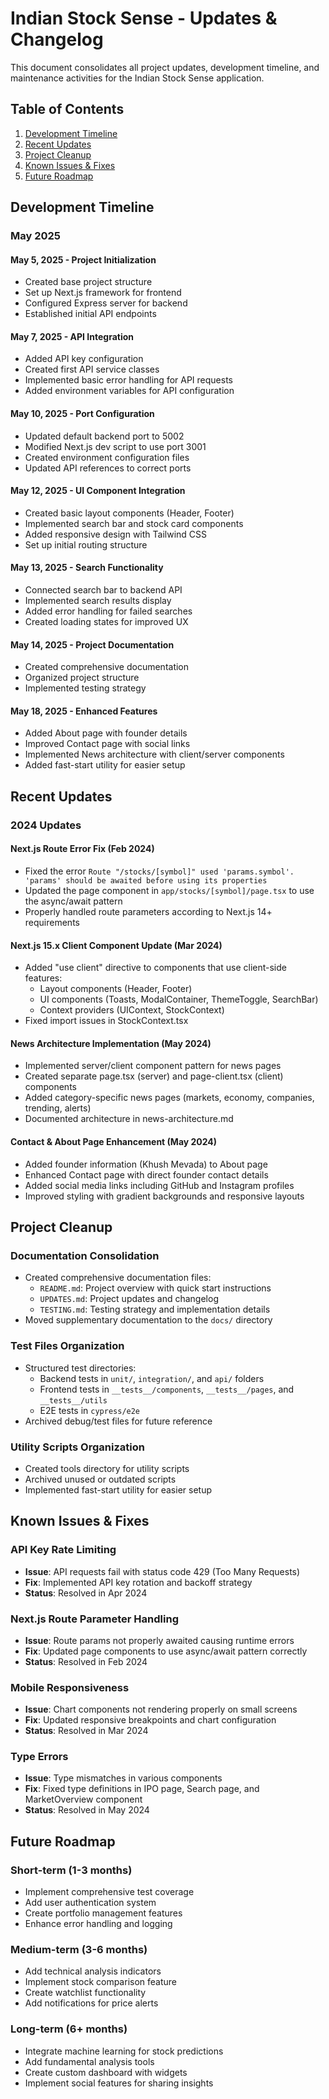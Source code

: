 # Indian Stock Sense - Updates & Changelog

This document consolidates all project updates, development timeline, and maintenance activities for the Indian Stock Sense application.

## Table of Contents

1. [Development Timeline](#development-timeline)
2. [Recent Updates](#recent-updates)
3. [Project Cleanup](#project-cleanup)
4. [Known Issues & Fixes](#known-issues--fixes)
5. [Future Roadmap](#future-roadmap)

## Development Timeline

### May 2025

#### May 5, 2025 - Project Initialization
- Created base project structure
- Set up Next.js framework for frontend
- Configured Express server for backend
- Established initial API endpoints

#### May 7, 2025 - API Integration
- Added API key configuration
- Created first API service classes
- Implemented basic error handling for API requests
- Added environment variables for API configuration

#### May 10, 2025 - Port Configuration
- Updated default backend port to 5002
- Modified Next.js dev script to use port 3001
- Created environment configuration files
- Updated API references to correct ports

#### May 12, 2025 - UI Component Integration
- Created basic layout components (Header, Footer)
- Implemented search bar and stock card components
- Added responsive design with Tailwind CSS
- Set up initial routing structure

#### May 13, 2025 - Search Functionality
- Connected search bar to backend API
- Implemented search results display
- Added error handling for failed searches
- Created loading states for improved UX

#### May 14, 2025 - Project Documentation
- Created comprehensive documentation
- Organized project structure
- Implemented testing strategy

#### May 18, 2025 - Enhanced Features
- Added About page with founder details
- Improved Contact page with social links
- Implemented News architecture with client/server components
- Added fast-start utility for easier setup

## Recent Updates

### 2024 Updates

#### Next.js Route Error Fix (Feb 2024)
- Fixed the error `Route "/stocks/[symbol]" used 'params.symbol'. 'params' should be awaited before using its properties`
- Updated the page component in `app/stocks/[symbol]/page.tsx` to use the async/await pattern
- Properly handled route parameters according to Next.js 14+ requirements

#### Next.js 15.x Client Component Update (Mar 2024)
- Added "use client" directive to components that use client-side features:
  - Layout components (Header, Footer)
  - UI components (Toasts, ModalContainer, ThemeToggle, SearchBar)
  - Context providers (UIContext, StockContext)
- Fixed import issues in StockContext.tsx

#### News Architecture Implementation (May 2024)
- Implemented server/client component pattern for news pages
- Created separate page.tsx (server) and page-client.tsx (client) components
- Added category-specific news pages (markets, economy, companies, trending, alerts)
- Documented architecture in news-architecture.md

#### Contact & About Page Enhancement (May 2024)
- Added founder information (Khush Mevada) to About page
- Enhanced Contact page with direct founder contact details
- Added social media links including GitHub and Instagram profiles
- Improved styling with gradient backgrounds and responsive layouts

## Project Cleanup

### Documentation Consolidation
- Created comprehensive documentation files:
  - `README.md`: Project overview with quick start instructions
  - `UPDATES.md`: Project updates and changelog
  - `TESTING.md`: Testing strategy and implementation details
- Moved supplementary documentation to the `docs/` directory

### Test Files Organization
- Structured test directories:
  - Backend tests in `unit/`, `integration/`, and `api/` folders
  - Frontend tests in `__tests__/components`, `__tests__/pages`, and `__tests__/utils`
  - E2E tests in `cypress/e2e`
- Archived debug/test files for future reference

### Utility Scripts Organization
- Created tools directory for utility scripts
- Archived unused or outdated scripts
- Implemented fast-start utility for easier setup

## Known Issues & Fixes

### API Key Rate Limiting
- **Issue**: API requests fail with status code 429 (Too Many Requests)
- **Fix**: Implemented API key rotation and backoff strategy
- **Status**: Resolved in Apr 2024

### Next.js Route Parameter Handling
- **Issue**: Route params not properly awaited causing runtime errors
- **Fix**: Updated page components to use async/await pattern correctly
- **Status**: Resolved in Feb 2024

### Mobile Responsiveness
- **Issue**: Chart components not rendering properly on small screens
- **Fix**: Updated responsive breakpoints and chart configuration
- **Status**: Resolved in Mar 2024

### Type Errors
- **Issue**: Type mismatches in various components
- **Fix**: Fixed type definitions in IPO page, Search page, and MarketOverview component
- **Status**: Resolved in May 2024

## Future Roadmap

### Short-term (1-3 months)
- Implement comprehensive test coverage
- Add user authentication system
- Create portfolio management features
- Enhance error handling and logging

### Medium-term (3-6 months)
- Add technical analysis indicators
- Implement stock comparison feature
- Create watchlist functionality
- Add notifications for price alerts

### Long-term (6+ months)
- Integrate machine learning for stock predictions
- Add fundamental analysis tools
- Create custom dashboard with widgets
- Implement social features for sharing insights 